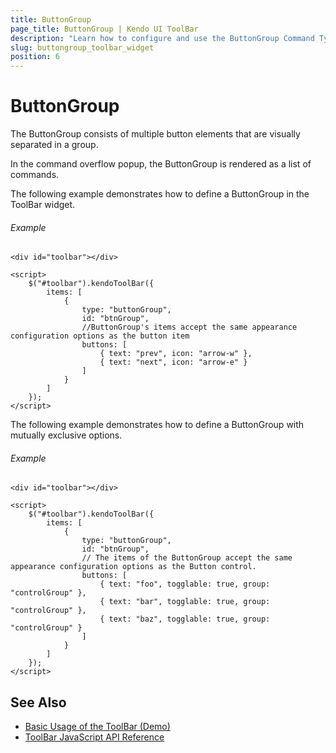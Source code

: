```yaml
---
title: ButtonGroup
page_title: ButtonGroup | Kendo UI ToolBar
description: "Learn how to configure and use the ButtonGroup Command Type of the Kendo UI ToolBar widget."
slug: buttongroup_toolbar_widget
position: 6
---
```


# ButtonGroup

The ButtonGroup consists of multiple button elements that are visually separated in a group.

In the command overflow popup, the ButtonGroup is rendered as a list of commands.

The following example demonstrates how to define a ButtonGroup in the ToolBar widget.

###### Example

    <div id="toolbar"></div>

    <script>
        $("#toolbar").kendoToolBar({
            items: [
                {
                    type: "buttonGroup",
                    id: "btnGroup",
                    //ButtonGroup's items accept the same appearance configuration options as the button item
                    buttons: [
                        { text: "prev", icon: "arrow-w" },
                        { text: "next", icon: "arrow-e" }
                    ]
                }
            ]
        });
    </script>

The following example demonstrates how to define a ButtonGroup with mutually exclusive options.

###### Example

    <div id="toolbar"></div>

    <script>
        $("#toolbar").kendoToolBar({
            items: [
                {
                    type: "buttonGroup",
                    id: "btnGroup",
                    // The items of the ButtonGroup accept the same appearance configuration options as the Button control.
                    buttons: [
                        { text: "foo", togglable: true, group: "controlGroup" },
                        { text: "bar", togglable: true, group: "controlGroup" },
                        { text: "baz", togglable: true, group: "controlGroup" }
                    ]
                }
            ]
        });
    </script>

## See Also

* [Basic Usage of the ToolBar (Demo)](https://demos.telerik.com/kendo-ui/toolbar/index)
* [ToolBar JavaScript API Reference](/api/javascript/ui/toolbar)
